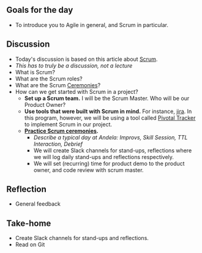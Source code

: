 ## Goals for the day
* To introduce you to Agile in general, and Scrum in particular.

## Discussion
* Today's discussion is based on this article about [Scrum](https://www.atlassian.com/agile/scrum).
* *This has to truly be a discussion, not a lecture*
* What is Scrum?
* What are the Scrum roles?
* What are the Scrum [Ceremonies](https://www.atlassian.com/agile/ceremonies)? 
* How can we get started with Scrum in a project? 
    * __Set up a Scrum team.__ I will be the Scrum Master. Who will be our Product Owner?
    * __Use tools that were built with Scrum in mind.__ For instance, [jira](https://www.atlassian.com/agile/how-to-do-scrum-with-jira-software). In this program, however, we will be using a tool called [Pivotal Tracker](https://www.pivotaltracker.com) to implement Scrum in our project.
    * __[Practice Scrum ceremonies](https://www.atlassian.com/agile/ceremonies).__ 
        * *Describe a typical day at Andela: Improvs, Skill Session, TTL Interaction, Debrief*
        * We will create Slack channels for stand-ups, reflections where we will log daily stand-ups and reflections respectively.
        * We will set (recurring) time for product demo to the product owner, and code review with scrum master. 

## Reflection
* General feedback

## Take-home
* Create Slack channels for stand-ups and reflections.
* Read on Git
